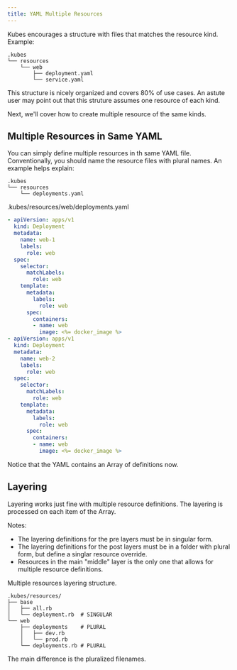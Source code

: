 ```yaml
---
title: YAML Multiple Resources
---
```


Kubes encourages a structure with files that matches the resource kind. Example:

    .kubes
    └── resources
        └── web
            ├── deployment.yaml
            └── service.yaml

This structure is nicely organized and covers 80% of use cases. An astute user may point out that this struture assumes one resource of each kind.

Next, we'll cover how to create multiple resource of the same kinds.

## Multiple Resources in Same YAML

You can simply define multiple resources in th same YAML file. Conventionally, you should name the resource files with plural names. An example helps explain:

    .kubes
    └── resources
        └── deployments.yaml

.kubes/resources/web/deployments.yaml

```yaml
- apiVersion: apps/v1
  kind: Deployment
  metadata:
    name: web-1
    labels:
      role: web
  spec:
    selector:
      matchLabels:
        role: web
    template:
      metadata:
        labels:
          role: web
      spec:
        containers:
        - name: web
          image: <%= docker_image %>
- apiVersion: apps/v1
  kind: Deployment
  metadata:
    name: web-2
    labels:
      role: web
  spec:
    selector:
      matchLabels:
        role: web
    template:
      metadata:
        labels:
          role: web
      spec:
        containers:
        - name: web
          image: <%= docker_image %>
```

Notice that the YAML contains an Array of definitions now.

## Layering

Layering works just fine with multiple resource definitions. The layering is processed on each item of the Array.

Notes:

* The layering definitions for the pre layers must be in singular form.
* The layering definitions for the post layers must be in a folder with plural form, but define a singlar resource override.
* Resources in the main "middle" layer is the only one that allows for multiple resource definitions.

Multiple resources layering structure.

    .kubes/resources/
    ├── base
    │   ├── all.rb
    │   └── deployment.rb  # SINGULAR
    └── web
        ├── deployments    # PLURAL
        │   ├── dev.rb
        │   └── prod.rb
        └── deployments.rb # PLURAL

The main difference is the pluralized filenames.
